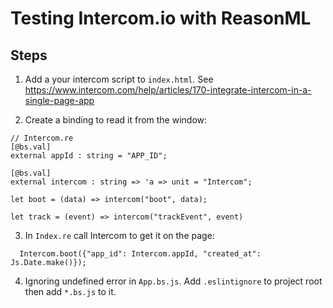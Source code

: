 # Testing Intercom.io with ReasonML

## Steps

1. Add a your intercom script to `index.html`. See <https://www.intercom.com/help/articles/170-integrate-intercom-in-a-single-page-app>

2. Create a binding to read it from the window:

```reason
// Intercom.re
[@bs.val]
external appId : string = "APP_ID";

[@bs.val]
external intercom : string => 'a => unit = "Intercom";

let boot = (data) => intercom("boot", data);

let track = (event) => intercom("trackEvent", event)
```

3. In `Index.re` call Intercom to get it on the page:

```reason
  Intercom.boot({"app_id": Intercom.appId, "created_at": Js.Date.make()});
```

4. Ignoring undefined error in `App.bs.js`. Add `.eslintignore` to project root then add `*.bs.js` to it.
